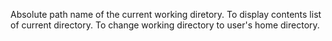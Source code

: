 Absolute path name of the current working diretory.
To display contents list of current directory.
To change working directory to user's home directory.
